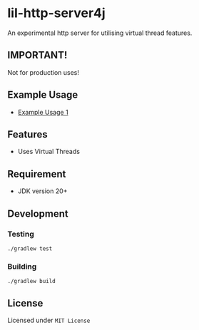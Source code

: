 # lil-http-server4j

An experimental http server for utilising virtual thread features.

## IMPORTANT!

Not for production uses!

## Example Usage

- [Example Usage 1](https://github.com/wmartinmimi/lil-http-server4j/blob/main/lib/src/test/java/io/githubb/wmartinmimi/lilhttpserver4j/ExampleUsage1.java)

## Features

- Uses Virtual Threads

## Requirement

- JDK version 20+

## Development

### Testing

```shell
./gradlew test
```

### Building

```shell
./gradlew build
```

## License

Licensed under ```MIT License```
